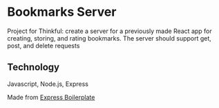 # Bookmarks Server
Project for Thinkful: create a server for a previously made React app for creating, storing, and rating bookmarks. The server should support get, post, and delete requests

## Technology
Javascript, Node.js, Express

Made from [Express Boilerplate](https://github.com/kdbromley/express-boilerplate)
